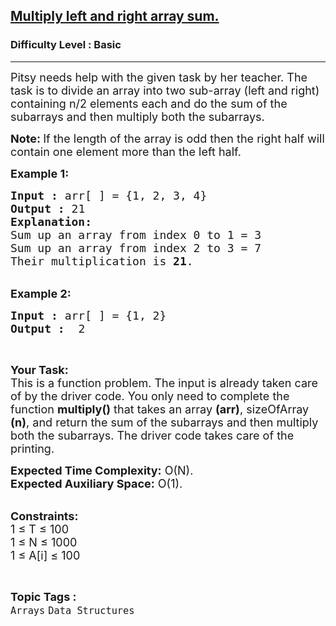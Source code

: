 <h2><a href="https://www.geeksforgeeks.org/problems/multiply-left-and-right-array-sum1555/1?page=3&difficulty=Basic&status=unsolved&sortBy=submissions">Multiply left and right array sum.</a></h2><h3>Difficulty Level : Basic</h3><hr><div class="problems_problem_content__Xm_eO" bis_skin_checked="1"><p><span style="font-size:18px">Pitsy needs help with the given task by her teacher. The task is to divide an array into two sub-array (left and right) containing n/2 elements each and do the sum of the subarrays and then multiply both the subarrays.</span></p>

<p><span style="font-size:18px"><strong>Note: </strong>If the length of the array is odd then the right&nbsp;half will contain one element more than the left half.</span></p>

<p><span style="font-size:18px"><strong>Example 1:</strong></span></p>

<pre><span style="font-size:18px"><strong>Input :</strong> arr[ ] = {1, 2, 3, 4}
<strong>Output :</strong> 21
<strong>Explanation:</strong>
Sum up an array from index 0 to 1 = 3
Sum up an array from index 2 to 3 = 7
Their multiplication is <strong>21</strong>.
</span></pre>

<p><br>
<span style="font-size:18px"><strong>Example 2:</strong></span></p>

<pre><span style="font-size:18px"><strong>Input :</strong> arr[ ] = {1, 2} <strong>
Output :</strong>  2 </span></pre>

<p>&nbsp;</p>

<p><span style="font-size:18px"><strong>Your Task:</strong><br>
This is a function problem. The input is already taken care of by the driver code. You only need to complete the function <strong>multiply()</strong> that takes an array <strong>(arr)</strong>, sizeOfArray <strong>(n)</strong>, and return the sum of the subarrays and then multiply both the subarrays. The driver code takes care of the printing.</span></p>

<p><span style="font-size:18px"><strong>Expected Time Complexity:</strong>&nbsp;O(N).<br>
<strong>Expected Auxiliary Space:</strong>&nbsp;O(1).</span></p>

<p><br>
<span style="font-size:18px"><strong>Constraints:</strong><br>
1 ≤ T ≤ 100<br>
1 ≤ N ≤ 1000<br>
1 ≤ A[i] ≤ 100</span></p>
</div><br><p><span style=font-size:18px><strong>Topic Tags : </strong><br><code>Arrays</code>&nbsp;<code>Data Structures</code>&nbsp;